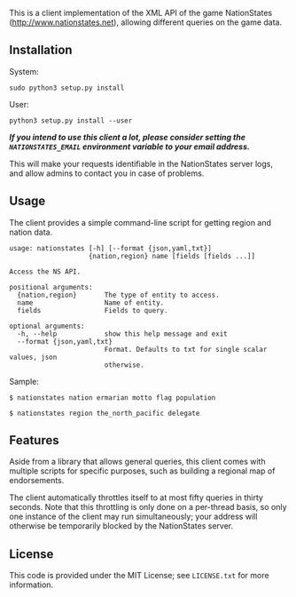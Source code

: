 This is a client implementation of the XML API of the game NationStates 
(http://www.nationstates.net), allowing different queries on the game data.

## Installation

System:

    sudo python3 setup.py install

User:

    python3 setup.py install --user

***If you intend to use this client a lot, please consider setting the
`NATIONSTATES_EMAIL` environment variable to your email address.***

This will make your requests identifiable in the NationStates server logs, and allow
admins to contact you in case of problems.

## Usage

The client provides a simple command-line script for getting region and nation data.

```
usage: nationstates [-h] [--format {json,yaml,txt}]
                    {nation,region} name [fields [fields ...]]

Access the NS API.

positional arguments:
  {nation,region}       The type of entity to access.
  name                  Name of entity.
  fields                Fields to query.

optional arguments:
  -h, --help            show this help message and exit
  --format {json,yaml,txt}
                        Format. Defaults to txt for single scalar values, json
                        otherwise.
```

Sample:

    $ nationstates nation ermarian motto flag population

    $ nationstates region the_north_pacific delegate

## Features

Aside from a library that allows general queries, this client comes with
multiple scripts for specific purposes, such as building a regional map of 
endorsements.

The client automatically throttles itself to at most fifty queries in thirty 
seconds. Note that this throttling is only done on a per-thread basis, so only 
one instance of the client may run simultaneously; your address will otherwise
be temporarily blocked by the NationStates server.

## License

This code is provided under the MIT License; see `LICENSE.txt` for more information.